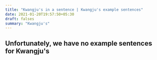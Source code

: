 ```yaml
---
title: "Kwangju's in a sentence | Kwangju's example sentences"
date: 2021-01-20T19:57:50+05:30
draft: falses
summary: "Kwangju's"
---
```

## Unfortunately, we have no example sentences for Kwangju's                 
